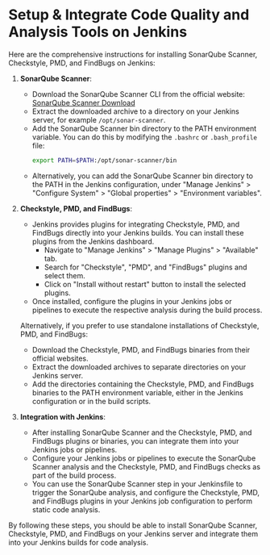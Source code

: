 # Setup & Integrate Code Quality and Analysis Tools on Jenkins

 Here are the comprehensive instructions for installing SonarQube Scanner, Checkstyle, PMD, and FindBugs on Jenkins:

1. **SonarQube Scanner**:

   - Download the SonarQube Scanner CLI from the official website: [SonarQube Scanner Download](https://docs.sonarqube.org/latest/analysis/scan/sonarscanner/)
   - Extract the downloaded archive to a directory on your Jenkins server, for example `/opt/sonar-scanner`.
   - Add the SonarQube Scanner bin directory to the PATH environment variable. You can do this by modifying the `.bashrc` or `.bash_profile` file:
     ```bash
     export PATH=$PATH:/opt/sonar-scanner/bin
     ```
   - Alternatively, you can add the SonarQube Scanner bin directory to the PATH in the Jenkins configuration, under "Manage Jenkins" > "Configure System" > "Global properties" > "Environment variables".

2. **Checkstyle, PMD, and FindBugs**:

   - Jenkins provides plugins for integrating Checkstyle, PMD, and FindBugs directly into your Jenkins builds. You can install these plugins from the Jenkins dashboard.
     - Navigate to "Manage Jenkins" > "Manage Plugins" > "Available" tab.
     - Search for "Checkstyle", "PMD", and "FindBugs" plugins and select them.
     - Click on "Install without restart" button to install the selected plugins.
   - Once installed, configure the plugins in your Jenkins jobs or pipelines to execute the respective analysis during the build process.

   Alternatively, if you prefer to use standalone installations of Checkstyle, PMD, and FindBugs:

   - Download the Checkstyle, PMD, and FindBugs binaries from their official websites.
   - Extract the downloaded archives to separate directories on your Jenkins server.
   - Add the directories containing the Checkstyle, PMD, and FindBugs binaries to the PATH environment variable, either in the Jenkins configuration or in the build scripts.

3. **Integration with Jenkins**:

   - After installing SonarQube Scanner and the Checkstyle, PMD, and FindBugs plugins or binaries, you can integrate them into your Jenkins jobs or pipelines.
   - Configure your Jenkins jobs or pipelines to execute the SonarQube Scanner analysis and the Checkstyle, PMD, and FindBugs checks as part of the build process.
   - You can use the SonarQube Scanner step in your Jenkinsfile to trigger the SonarQube analysis, and configure the Checkstyle, PMD, and FindBugs plugins in your Jenkins job configuration to perform static code analysis.

By following these steps, you should be able to install SonarQube Scanner, Checkstyle, PMD, and FindBugs on your Jenkins server and integrate them into your Jenkins builds for code analysis.
